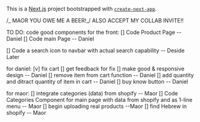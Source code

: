 This is a [Next.js](https://nextjs.org/) project bootstrapped with [`create-next-app`](https://github.com/vercel/next.js/tree/canary/packages/create-next-app).

/_ MAOR YOU OWE ME A BEER!_/
ALSO ACCEPT MY COLLAB INVITE!!

TO DO:
code good components for the front:
[] Code Product Page -- Daniel
[] Code main Page -- Daniel

[] Code a search icon to navbar with actual search capability -- Deside Later

for daniel:
[v] fix cart
[] get feedback for fix
[] make good & responsive design -- Daniel
[] remove item from cart function -- Daniel
[] add quantity and ditract quantity of item in cart -- Daniel
[] buy know button -- Daniel

for maor:
[] integrate categories (data) from shopify -- Maor
[] Code Categories Component for main page with data from shopify and as 1-line menu -- Maor
[] begin uploading real products --Maor
[] find Hebrew in shopify -- Maor
